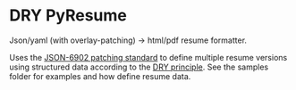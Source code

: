 # DRY PyResume

Json/yaml (with overlay-patching) -> html/pdf resume formatter.

Uses the [JSON-6902 patching standard](https://www.rfc-editor.org/rfc/rfc6902) to define
multiple resume versions using structured data according to the [DRY principle](https://en.wikipedia.org/wiki/Don%27t_repeat_yourself).
See the samples folder for examples and how define resume data.
